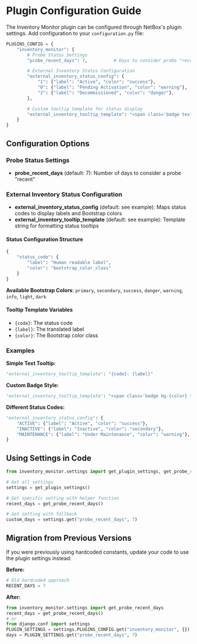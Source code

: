 # Plugin Configuration Guide

The Inventory Monitor plugin can be configured through NetBox's plugin settings. Add configuration to your `configuration.py` file:

```python
PLUGINS_CONFIG = {
    "inventory_monitor": {
        # Probe Status Settings
        "probe_recent_days": 7,          # Days to consider probe "recent"

        # External Inventory Status Configuration
        "external_inventory_status_config": {
            "1": {"label": "Active", "color": "success"},
            "0": {"label": "Pending Activation", "color": "warning"},
            "2": {"label": "Decommissioned", "color": "danger"},
        },

        # Custom tooltip template for status display
        "external_inventory_tooltip_template": "<span class='badge text-bg-{color}'>{code}</span> {label}",
    }
}
```

## Configuration Options

### Probe Status Settings

- **probe_recent_days** (default: 7): Number of days to consider a probe "recent"

### External Inventory Status Configuration

- **external_inventory_status_config** (default: see example): Maps status codes to display labels and Bootstrap colors
- **external_inventory_tooltip_template** (default: see example): Template string for formatting status tooltips

#### Status Configuration Structure
```python
{
    "status_code": {
        "label": "Human readable label",
        "color": "bootstrap_color_class"
    }
}
```

**Available Bootstrap Colors**: `primary`, `secondary`, `success`, `danger`, `warning`, `info`, `light`, `dark`

#### Tooltip Template Variables
- `{code}`: The status code
- `{label}`: The translated label  
- `{color}`: The Bootstrap color class

### Examples

**Simple Text Tooltip:**
```python
"external_inventory_tooltip_template": "{code}: {label}"
```

**Custom Badge Style:**
```python
"external_inventory_tooltip_template": "<span class='badge bg-{color} text-white'>{code}</span> - {label}"
```

**Different Status Codes:**
```python
"external_inventory_status_config": {
    "ACTIVE": {"label": "Active", "color": "success"},
    "INACTIVE": {"label": "Inactive", "color": "secondary"},
    "MAINTENANCE": {"label": "Under Maintenance", "color": "warning"},
}
```

## Using Settings in Code

```python
from inventory_monitor.settings import get_plugin_settings, get_probe_recent_days

# Get all settings
settings = get_plugin_settings()

# Get specific setting with helper function
recent_days = get_probe_recent_days()

# Get setting with fallback
custom_days = settings.get("probe_recent_days", 7)
```

## Migration from Previous Versions

If you were previously using hardcoded constants, update your code to use the plugin settings instead:

**Before:**
```python
# Old hardcoded approach
RECENT_DAYS = 7
```

**After:**
```python
from inventory_monitor.settings import get_probe_recent_days
recent_days = get_probe_recent_days()
# or
from django.conf import settings
PLUGIN_SETTINGS = settings.PLUGINS_CONFIG.get("inventory_monitor", {})
days = PLUGIN_SETTINGS.get("probe_recent_days", 7)
```
